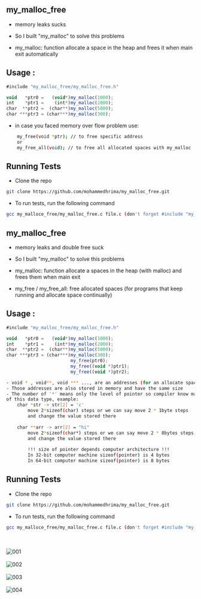 ## my_malloc_free

- memory leaks sucks

- So I built "my_malloc" to solve this problems

- my_malloc: function allocate a space in the heap and frees it when main exit automatically

## Usage :

```javascript
#include "my_malloc_free/my_malloc_free.h"

void   *ptr0 =   (void*)my_malloc(1000);
int    *ptr1 =    (int*)my_malloc(2000);
char  **ptr2 =  (char**)my_malloc(5000);
char ***ptr3 = (char***)my_malloc(300);
```

- in case you faced memory over flow problem use:
```bash
    my_free(void *ptr); // to free specific address
    or 
    my_free_all(void); // to free all allocated spaces with my_malloc
```

## Running Tests


- Clone the repo
```bash
git clone https://github.com/mohammedhrima/my_malloc_free.git
```

- To run tests, run the following command
```bash
gcc my_malloce_free/my_malloc_free.c file.c (don't forget #include "my_malloc_free/my_malloc_free.h")
```

## my_malloc_free

- memory leaks and double free suck

- So I built "my_malloc" to solve this problems

- my_malloc: function allocate a spaces in the heap (with malloc) and frees them when main exit
- my_free / my_free_all: free allocated spaces (for programs that keep running and allocate space continually)

## Usage :

```javascript
#include "my_malloc_free/my_malloc_free.h"

void   *ptr0 =   (void*)my_malloc(1000);
int    *ptr1 =    (int*)my_malloc(2000);
char  **ptr2 =  (char**)my_malloc(5000);
char ***ptr3 = (char***)my_malloc(300);
                        my_free(ptr0);
                        my_free((void *)ptr1);
                        my_free((void *)ptr2);
```

```bash
- void * , void**, void *** ..., are an addresses (for an allocate space in memory)
- Those addresses are also stored in memory and have the same size
- The number of '*' means only the level of pointer so compiler know many steps will do while navigate in the lowest level
of this data type, example:
    char *str -> str[2] = 'c'
        move 2*sizeof(char) steps or we can say move 2 * 1byte steps
        and change the value stored there
        
    char **arr -> arr[2] = "hi"
        move 2*sizeof(char*) steps or we can say move 2 * 8bytes steps 
        and change the value stored there
        
        !!! size of pointer depends computer architecture !!!
        In 32-bit computer machine sizeof(pointer) is 4 bytes
        In 64-bit computer machine sizeof(pointer) is 8 bytes
```


## Running Tests

- Clone the repo
```bash
git clone https://github.com/mohammedhrima/my_malloc_free.git
```

- To run tests, run the following command
```bash
gcc my_malloce_free/my_malloc_free.c file.c (don't forget #include "my_malloc_free/my_malloc_free.h")
```

\
\
![001](https://user-images.githubusercontent.com/71414472/212447316-2f09d29c-c43c-4607-964e-178c93f69fc6.png) \
\
![002](https://user-images.githubusercontent.com/71414472/212447477-0bac06ba-71a3-4894-9f8c-652302f84ce7.png) \
\
![003](https://user-images.githubusercontent.com/71414472/212447320-93845755-9044-4ed9-a00b-77b69d27da65.png) \
\
![004](https://user-images.githubusercontent.com/71414472/212447327-d8aed60f-f55c-4ebe-b54e-ec53aefdb312.png)

